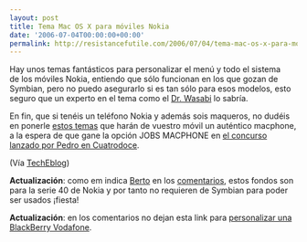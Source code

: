 ```yaml
---
layout: post
title: Tema Mac OS X para móviles Nokia
date: '2006-07-04T00:00:00+00:00'
permalink: http://resistancefutile.com/2006/07/04/tema-mac-os-x-para-moviles-nokia/
---
```

<a href="http://www.danschwartz.org/phone.html"><img style="float:right; margin:0 0 10px 10px;cursor:pointer; cursor:hand;" src="http://photos1.blogger.com/blogger/6639/1972/320/tigertheme2.jpg" border="0" alt="" /></a>Hay unos temas fantásticos para personalizar el menú y todo el sistema de los móviles Nokia, entiendo que sólo funcionan en los que gozan de Symbian, pero no puedo asegurarlo si es tan sólo para esos modelos, esto seguro que un experto en el tema como el <a href="http://www.thinkwasabi.com">Dr. Wasabi</a> lo sabría.

En fin, que si tenéis un teléfono Nokia y además sois maqueros, no dudéis en ponerle <a href="http://www.danschwartz.org/phone.html">estos temas</a> que harán de vuestro móvil un auténtico macphone, a la espera de que gane la opción JOBS MACPHONE en <a href="http://cuatrodoce.blogsome.com/2006/07/04/piensa-diferente-tu/">el concurso lanzado por Pedro en Cuatrodoce</a>.

(Vía <a href="http://www.techeblog.com/index.php/tech-gadget/the-macphone">TechEblog</a>)

<span style="font-weight:bold;">Actualización</span>: como em indica <a href="http://www.thinkwasabi.com">Berto</a> en los <a href="http://resistancefutile.blogspot.com/2006/07/tema-mac-os-x-para-mviles-nokia.html#115201390083695637">comentarios</a>, estos fondos son para la serie 40 de Nokia y por tanto no requieren de Symbian para poder ser usados ¡fiesta!

<span style="font-weight:bold;">Actualización</span>: en los comentarios no dejan esta link para <a href="http://www.millenniastudio.com/MacBerry7100.html">personalizar una BlackBerry Vodafone</a>.
